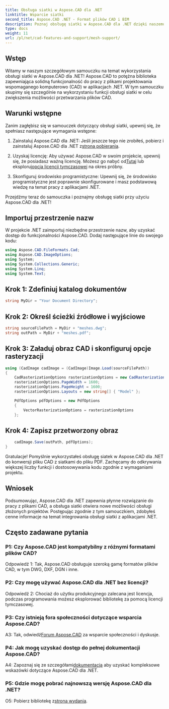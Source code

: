 ```yaml
---
title: Obsługa siatki w Aspose.CAD dla .NET
linktitle: Wsparcie siatki
second_title: Aspose.CAD .NET - Format plików CAD i BIM
description: Poznaj obsługę siatki w Aspose.CAD dla .NET dzięki naszemu samouczkowi krok po kroku. Konwertuj pliki CAD na format PDF bez wysiłku.
type: docs
weight: 11
url: /pl/net/cad-features-and-support/mesh-support/
---
```

## Wstęp

Witamy w naszym szczegółowym samouczku na temat wykorzystania obsługi siatki w Aspose.CAD dla .NET! Aspose.CAD to potężna biblioteka zapewniająca solidną funkcjonalność do pracy z plikami projektowania wspomaganego komputerowo (CAD) w aplikacjach .NET. W tym samouczku skupimy się szczególnie na wykorzystaniu funkcji obsługi siatki w celu zwiększenia możliwości przetwarzania plików CAD.

## Warunki wstępne

Zanim zagłębisz się w samouczek dotyczący obsługi siatki, upewnij się, że spełniasz następujące wymagania wstępne:

1.  Zainstaluj Aspose.CAD dla .NET: Jeśli jeszcze tego nie zrobiłeś, pobierz i zainstaluj Aspose.CAD dla .NET z[strona pobierania](https://releases.aspose.com/cad/net/).

2.  Uzyskaj licencję: Aby używać Aspose.CAD w swoim projekcie, upewnij się, że posiadasz ważną licencję. Możesz go nabyć od[Tutaj](https://purchase.aspose.com/buy) lub eksploruj[opcja licencji tymczasowej](https://purchase.aspose.com/temporary-license/) na okres próbny.

3. Skonfiguruj środowisko programistyczne: Upewnij się, że środowisko programistyczne jest poprawnie skonfigurowane i masz podstawową wiedzę na temat pracy z aplikacjami .NET.

Przejdźmy teraz do samouczka i poznajmy obsługę siatki przy użyciu Aspose.CAD dla .NET!

## Importuj przestrzenie nazw

W projekcie .NET zaimportuj niezbędne przestrzenie nazw, aby uzyskać dostęp do funkcjonalności Aspose.CAD. Dodaj następujące linie do swojego kodu:

```csharp
using Aspose.CAD.FileFormats.Cad;
using Aspose.CAD.ImageOptions;
using System;
using System.Collections.Generic;
using System.Linq;
using System.Text;

```

## Krok 1: Zdefiniuj katalog dokumentów

```csharp
string MyDir = "Your Document Directory";
```

## Krok 2: Określ ścieżki źródłowe i wyjściowe

```csharp
string sourceFilePath = MyDir + "meshes.dwg";
string outPath = MyDir + "meshes.pdf";
```

## Krok 3: Załaduj obraz CAD i skonfiguruj opcje rasteryzacji

```csharp
using (CadImage cadImage = (CadImage)Image.Load(sourceFilePath))
{
    CadRasterizationOptions rasterizationOptions = new CadRasterizationOptions();
    rasterizationOptions.PageWidth = 1600;
    rasterizationOptions.PageHeight = 1600;
    rasterizationOptions.Layouts = new string[] { "Model" };

    PdfOptions pdfOptions = new PdfOptions
    {
        VectorRasterizationOptions = rasterizationOptions
    };
```

## Krok 4: Zapisz przetworzony obraz

```csharp
    cadImage.Save(outPath, pdfOptions);
}
```

Gratulacje! Pomyślnie wykorzystałeś obsługę siatek w Aspose.CAD dla .NET do konwersji pliku CAD z siatkami do pliku PDF. Zachęcamy do odkrywania większej liczby funkcji i dostosowywania kodu zgodnie z wymaganiami projektu.

## Wniosek

Podsumowując, Aspose.CAD dla .NET zapewnia płynne rozwiązanie do pracy z plikami CAD, a obsługa siatki otwiera nowe możliwości obsługi złożonych projektów. Postępując zgodnie z tym samouczkiem, zdobyłeś cenne informacje na temat integrowania obsługi siatki z aplikacjami .NET.

## Często zadawane pytania

### P1: Czy Aspose.CAD jest kompatybilny z różnymi formatami plików CAD?

Odpowiedź 1: Tak, Aspose.CAD obsługuje szeroką gamę formatów plików CAD, w tym DWG, DXF, DGN i inne.

### P2: Czy mogę używać Aspose.CAD dla .NET bez licencji?

Odpowiedź 2: Chociaż do użytku produkcyjnego zalecana jest licencja, podczas programowania możesz eksplorować bibliotekę za pomocą licencji tymczasowej.

### P3: Czy istnieją fora społeczności dotyczące wsparcia Aspose.CAD?

 A3: Tak, odwiedź[Forum Aspose.CAD](https://forum.aspose.com/c/cad/19) za wsparcie społeczności i dyskusje.

### P4: Jak mogę uzyskać dostęp do pełnej dokumentacji Aspose.CAD?

 A4: Zapoznaj się ze szczegółami[dokumentacja](https://reference.aspose.com/cad/net/) aby uzyskać kompleksowe wskazówki dotyczące Aspose.CAD dla .NET.

### P5: Gdzie mogę pobrać najnowszą wersję Aspose.CAD dla .NET?

 O5: Pobierz bibliotekę z[strona wydania](https://releases.aspose.com/cad/net/).